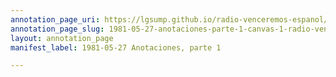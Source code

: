 ```yaml
---
annotation_page_uri: https://lgsump.github.io/radio-venceremos-espanol/annotations/1981-05-27-anotaciones-parte-1-canvas-1-radio-venceremos-fmln.json
annotation_page_slug: 1981-05-27-anotaciones-parte-1-canvas-1-radio-venceremos-fmln
layout: annotation_page
manifest_label: 1981-05-27 Anotaciones, parte 1

---
```

